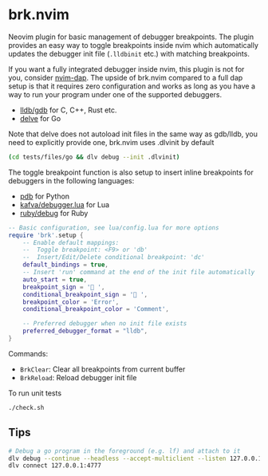# brk.nvim
Neovim plugin for basic management of debugger breakpoints. The plugin provides
an easy way to toggle breakpoints inside nvim which automatically updates the
debugger init file (`.lldbinit` etc.) with matching breakpoints.

If you want a fully integrated debugger inside nvim, this plugin is not for you,
consider [nvim-dap](https://github.com/mfussenegger/nvim-dap). The upside of
brk.nvim compared to a full dap setup is that it requires zero configuration
and works as long as you have a way to run your program under one of the
supported debuggers.

* [lldb/gdb](https://lldb.llvm.org/use/map.html) for C, C++, Rust etc.
* [delve](https://github.com/go-delve/delve/blob/master/Documentation/cli/getting_started.md) for Go

Note that delve does not autoload init files in the same way as gdb/lldb, you need to
explicitly provide one, brk.nvim uses .dlvinit by default

```bash
(cd tests/files/go && dlv debug --init .dlvinit)
```

The toggle breakpoint function is also setup to insert inline breakpoints for
debuggers in the following languages:

* [pdb](https://docs.python.org/3/library/pdb.html) for Python
* [kafva/debugger.lua](https://github.com/kafva/debugger.lua) for Lua
* [ruby/debug](https://github.com/ruby/debug) for Ruby

```lua
-- Basic configuration, see lua/config.lua for more options
require 'brk'.setup {
    -- Enable default mappings:
    --  Toggle breakpoint: <F9> or 'db'
    --  Insert/Edit/Delete conditional breakpoint: 'dc'
    default_bindings = true,
    -- Insert 'run' command at the end of the init file automatically
    auto_start = true,
    breakpoint_sign = '󰝥 ',
    conditional_breakpoint_sign = '󰝥 ',
    breakpoint_color = 'Error',
    conditional_breakpoint_color = 'Comment',

    -- Preferred debugger when no init file exists
    preferred_debugger_format = "lldb",
}
```

Commands:
* `BrkClear`: Clear all breakpoints from current buffer
* `BrkReload`: Reload debugger init file

To run unit tests
```bash
./check.sh
```

## Tips

```bash
# Debug a go program in the foreground (e.g. lf) and attach to it
dlv debug --continue --headless --accept-multiclient --listen 127.0.0.1:4777
dlv connect 127.0.0.1:4777
```
